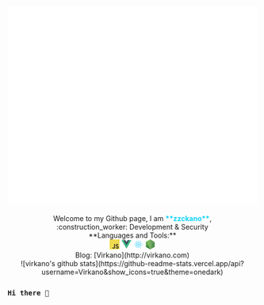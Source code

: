 <div align="center">
	<br>
	<img src="https://raw.githubusercontent.com/JerryC8080/JerryC8080/master/header.svg" width="800" height="400">
	<br>
	<br>
	Welcome to my Github page, I am <b style="color: #0ed2f7">**zzckano**</b>,
	<br>
	:construction_worker:  Development & Security
	<br>
	**Languages and Tools:**  
	<br>
	<code><img height="20" src="https://raw.githubusercontent.com/github/explore/80688e429a7d4ef2fca1e82350fe8e3517d3494d/topics/javascript/javascript.png"></code>
	<code><img height="20" src="https://raw.githubusercontent.com/github/explore/80688e429a7d4ef2fca1e82350fe8e3517d3494d/topics/vue/vue.png"></code>
	<code><img height="20" src="https://raw.githubusercontent.com/github/explore/80688e429a7d4ef2fca1e82350fe8e3517d3494d/topics/react/react.png"></code>
	<code><img height="20" src="https://raw.githubusercontent.com/github/explore/80688e429a7d4ef2fca1e82350fe8e3517d3494d/topics/nodejs/nodejs.png"></code> 
	<br>
	Blog: [Virkano](http://virkano.com)
	<br>
	![virkano's github stats](https://github-readme-stats.vercel.app/api?username=Virkano&show_icons=true&theme=onedark)
</div>


### `Hi there 👋`







